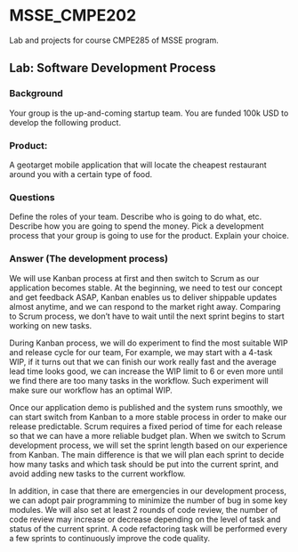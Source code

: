 # MSSE_CMPE202
Lab and projects for course CMPE285 of MSSE program.


## Lab: Software Development Process
### Background
Your group is the up-and-coming startup team. You are funded 100k USD to develop the following product.

### Product:
A geotarget mobile application that will locate the cheapest restaurant around you with a certain type of food.


### Questions
Define the roles of your team. Describe who is going to do what, etc.
Describe how you are going to spend the money.
Pick a development process that your group is going to use for the product. Explain your choice.

### Answer (The development process)
We will use Kanban process at first and then switch to Scrum as our application becomes stable. At the beginning, we need to test our concept and get feedback ASAP, Kanban enables us to deliver shippable updates almost anytime, and we can respond to the market right away. Comparing to Scrum process, we don’t have to wait until the next sprint begins to start working on new tasks.

During Kanban process, we will do experiment to find the most suitable WIP and release cycle for our team, For example, we may start with a 4-task WIP, if it turns out that we can finish our work really fast and the average lead time looks good, we can increase the WIP limit to 6 or even more until we find there are too many tasks in the workflow. Such experiment will make sure our workflow has an optimal WIP.

Once our application demo is published and the system runs smoothly, we can start switch from Kanban to a more stable process in order to make our release predictable. Scrum requires a fixed period of time for each release so that we can have a more reliable budget plan. When we switch to Scrum development process, we will set the sprint length based on our experience from Kanban. The main difference is that we will plan each sprint to decide how many tasks and which task should be put into the current sprint, and avoid adding new tasks to the current workflow.

In addition, in case that there are emergencies in our development process, we can adopt pair programming to minimize the number of bug in some key modules. We will also set at least 2 rounds of code review, the number of code review may increase or decrease depending on the level of task and status of the current sprint. A code refactoring task will be performed every a few sprints to continuously improve the code quality.
